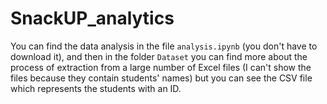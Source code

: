 # SnackUP_analytics
You can find the data analysis in the file `analysis.ipynb` (you don't have to download it), and then in the folder `Dataset` you can find more about the process of extraction from a large number of Excel files (I can't show the files because they contain students' names) but you can see the CSV file which represents the students with an ID.
